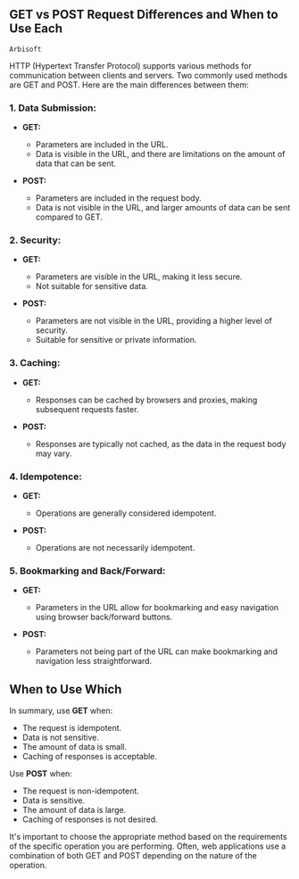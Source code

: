 ## GET vs POST Request Differences and When to Use Each
`Arbisoft`

HTTP (Hypertext Transfer Protocol) supports various methods for communication between clients and servers. Two commonly used methods are GET and POST. Here are the main differences between them:

### 1. Data Submission:

- **GET:**
  - Parameters are included in the URL.
  - Data is visible in the URL, and there are limitations on the amount of data that can be sent.

- **POST:**
  - Parameters are included in the request body.
  - Data is not visible in the URL, and larger amounts of data can be sent compared to GET.

### 2. Security:

- **GET:**
  - Parameters are visible in the URL, making it less secure.
  - Not suitable for sensitive data.

- **POST:**
  - Parameters are not visible in the URL, providing a higher level of security.
  - Suitable for sensitive or private information.

### 3. Caching:

- **GET:**
  - Responses can be cached by browsers and proxies, making subsequent requests faster.

- **POST:**
  - Responses are typically not cached, as the data in the request body may vary.

### 4. Idempotence:

- **GET:**
  - Operations are generally considered idempotent.

- **POST:**
  - Operations are not necessarily idempotent.

### 5. Bookmarking and Back/Forward:

- **GET:**
  - Parameters in the URL allow for bookmarking and easy navigation using browser back/forward buttons.

- **POST:**
  - Parameters not being part of the URL can make bookmarking and navigation less straightforward.


## When to Use Which

In summary, use **GET** when:

- The request is idempotent.
- Data is not sensitive.
- The amount of data is small.
- Caching of responses is acceptable.

Use **POST** when:

- The request is non-idempotent.
- Data is sensitive.
- The amount of data is large.
- Caching of responses is not desired.

It's important to choose the appropriate method based on the requirements of the specific operation you are performing. Often, web applications use a combination of both GET and POST depending on the nature of the operation.
